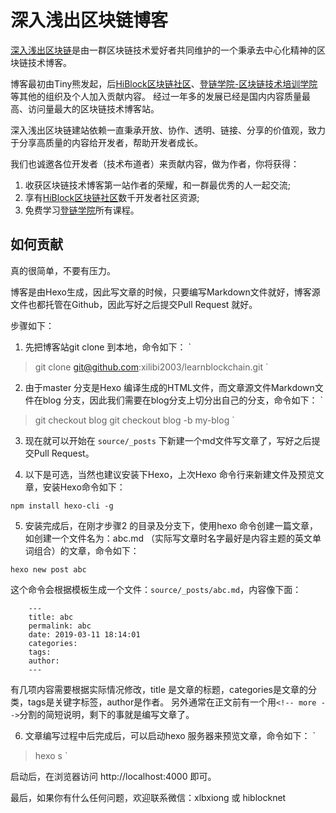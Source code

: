 # 深入浅出区块链博客

[深入浅出区块链](http://learnblockchain.cn)是由一群区块链技术爱好者共同维护的一个秉承去中心化精神的区块链技术博客。

博客最初由Tiny熊发起，后[HiBlock区块链社区](https://hiblock.one)、[登链学院-区块链技术培训学院](https://upchain.ke.qq.com/?tuin=bd898bbf) 等其他的组织及个人加入贡献内容。
经过一年多的发展已经是国内内容质量最高、访问量最大的区块链技术博客站。

深入浅出区块链建站依赖一直秉承开放、协作、透明、链接、分享的价值观，致力于分享高质量的内容给开发者，帮助开发者成长。

我们也诚邀各位开发者（技术布道者）来贡献内容，做为作者，你将获得：
1. 收获区块链技术博客第一站作者的荣耀，和一群最优秀的人一起交流;
2. 享有[HiBlock区块链社区](https://hiblock.one)数千开发者社区资源;
3. 免费学习[登链学院](https://upchain.ke.qq.com/?tuin=bd898bbf)所有课程。


## 如何贡献

真的很简单，不要有压力。

博客是由Hexo生成，因此写文章的时候，只要编写Markdown文件就好，博客源文件也都托管在Github，因此写好之后提交Pull Request 就好。

步骤如下：
1. 先把博客站git clone 到本地，命令如下：
`
> git clone git@github.com:xilibi2003/learnblockchain.git
`

2. 由于master 分支是Hexo 编译生成的HTML文件，而文章源文件Markdown文件在blog 分支，因此我们需要在blog分支上切分出自己的分支，命令如下：
`
> git checkout blog
> git checkout blog -b my-blog
`

3. 现在就可以开始在 `source/_posts` 下新建一个md文件写文章了，写好之后提交Pull Request。

4. 以下是可选，当然也建议安装下Hexo，上次Hexo 命令行来新建文件及预览文章，安装Hexo命令如下：

`
npm install hexo-cli -g
`

5. 安装完成后，在刚才步骤2 的目录及分支下，使用hexo 命令创建一篇文章， 如创建一个文件名为：abc.md （实际写文章时名字最好是内容主题的英文单词组合）的文章，命令如下：

`
hexo new post abc
`

这个命令会根据模板生成一个文件：`source/_posts/abc.md`，内容像下面：

```
    ---
    title: abc
    permalink: abc
    date: 2019-03-11 18:14:01
    categories:
    tags:
    author:
    ---
```
有几项内容需要根据实际情况修改，title 是文章的标题，categories是文章的分类，tags是关键字标签，author是作者。
另外通常在正文前有一个用`<!-- more -->`分割的简短说明，剩下的事就是编写文章了。

6. 文章编写过程中后完成后，可以启动hexo 服务器来预览文章，命令如下：
`
> hexo s
`

启动后，在浏览器访问 http://localhost:4000 即可。


最后，如果你有什么任何问题，欢迎联系微信：xlbxiong 或 hiblocknet 


